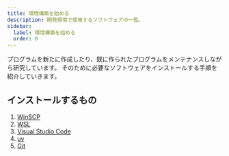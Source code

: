 ```yaml
---
title: 環境構築を始める
description: 開発環境で使用するソフトウェアの一覧。
sidebar:
  label: 環境構築を始める
  order: 0
---
```


プログラムを新たに作成したり、既に作られたプログラムをメンテナンスしながら研究しています。
そのために必要なソフトウェアをインストールする手順を紹介していきます。

## インストールするもの

1. [WinSCP](../setup-winscp/)
2. [WSL](../setup-wsl/)
3. [Visual Studio Code](../setup-vscode/)
4. [uv](../setup-uv/)
5. [Git](../setup-git/)
